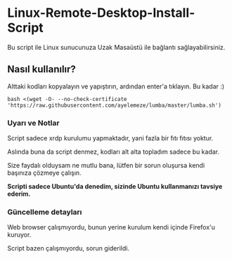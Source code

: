 # Linux-Remote-Desktop-Install-Script

Bu script ile Linux sunucunuza Uzak Masaüstü ile bağlantı sağlayabilirsiniz.

## Nasıl kullanılır?
Alttaki kodları kopyalayın ve yapıştırın, ardından enter'a tıklayın. Bu kadar :)

`bash <(wget -O- --no-check-certificate 'https://raw.githubusercontent.com/ayelemeze/lumba/master/lumba.sh')`


### Uyarı ve Notlar
Script sadece xrdp kurulumu yapmaktadır, yani fazla bir fıtı fıtısı yoktur.

Aslında buna da script denmez, kodları alt alta topladım sadece bu kadar.

Size faydalı olduysam ne mutlu bana, lütfen bir sorun oluşursa kendi başınıza çözmeye çalışın.

**Scripti sadece Ubuntu'da denedim, sizinde Ubuntu kullanmanızı tavsiye ederim.**


### Güncelleme detayları
Web browser çalışmıyordu, bunun yerine kurulum kendi içinde Firefox'u kuruyor.

Script bazen çalışmıyordu, sorun giderildi.
